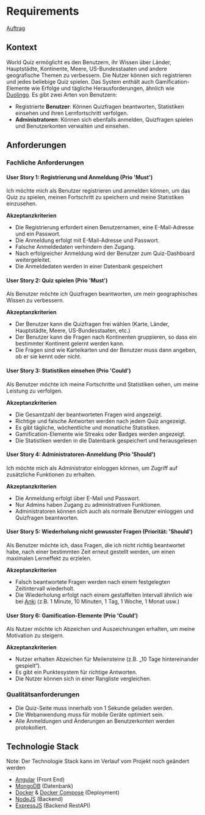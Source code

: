 # Requirements

[Auftrag](https://github.com/web-programming-lab/web-programming-lab-projekt)

## Kontext

World Quiz ermöglicht es den Benutzern, ihr Wissen über Länder, Hauptstädte, Kontinente, Meere, US-Bundesstaaten und andere geografische Themen zu verbessern. Die Nutzer können sich registrieren und jedes beliebige Quiz spielen. Das System enthält auch Gamification-Elemente wie Erfolge und tägliche Herausforderungen, ähnlich wie [Duolingo](https://www.duolingo.com).
Es gibt zwei Arten von Benutzern:

- Registrierte **Benutzer**: Können Quizfragen beantworten, Statistiken einsehen und ihren Lernfortschritt verfolgen.
- **Administratoren**: Können sich ebenfalls anmelden, Quizfragen spielen und Benutzerkonten verwalten und einsehen.

## Anforderungen

### Fachliche Anforderungen

#### User Story 1: Registrierung und Anmeldung (Prio 'Must')

Ich möchte mich als Benutzer registrieren und anmelden können, um das Quiz zu spielen, meinen Fortschritt zu speichern und meine Statistiken einzusehen.

**Akzeptanzkriterien**

- Die Registrierung erfordert einen Benutzernamen, eine E-Mail-Adresse und ein Passwort.
- Die Anmeldung erfolgt mit E-Mail-Adresse und Passwort.
- Falsche Anmeldedaten verhindern den Zugang.
- Nach erfolgreicher Anmeldung wird der Benutzer zum Quiz-Dashboard weitergeleitet.
- Die Anmeldedaten werden in einer Datenbank gespeichert

#### User Story 2: Quiz spielen (Prio 'Must')

Als Benutzer möchte ich Quizfragen beantworten, um mein geographisches Wissen zu verbessern.

**Akzeptanzkriterien**

- Der Benutzer kann die Quizfragen frei wählen (Karte, Länder, Hauptstädte, Meere, US-Bundesstaaten, etc.)
- Der Benutzer kann die Fragen nach Kontinenten gruppieren, so dass ein bestimmter Kontinent gelernt werden kann.
- Die Fragen sind wie Karteikarten und der Benutzer muss dann angeben, ob er sie kennt oder nicht.

#### User Story 3: Statistiken einsehen (Prio 'Could')

Als Benutzer möchte ich meine Fortschritte und Statistiken sehen, um meine Leistung zu verfolgen.

**Akzeptanzkriterien**

- Die Gesamtzahl der beantworteten Fragen wird angezeigt.
- Richtige und falsche Antworten werden nach jedem Quiz angezeigt.
- Es gibt tägliche, wöchentliche und monatliche Statistiken.
- Gamification-Elemente wie Streaks oder Badges werden angezeigt.
- Die Statistiken werden in die Datenbank gespeichert und herausgelesen

#### User Story 4: Administratoren-Anmeldung (Prio 'Should')

Ich möchte mich als Administrator einloggen können, um Zugriff auf zusätzliche Funktionen zu erhalten.

**Akzeptanzkriterien**

- Die Anmeldung erfolgt über E-Mail und Passwort.
- Nur Admins haben Zugang zu administrativen Funktionen.
- Administratoren können sich auch als normale Benutzer einloggen und Quizfragen beantworten.

#### User Story 5: Wiederholung nicht gewusster Fragen (Priorität: 'Should')

Als Benutzer möchte ich, dass Fragen, die ich nicht richtig beantwortet habe, nach einer bestimmten Zeit erneut gestellt werden, um einen maximalen Lerneffekt zu erzielen.

**Akzeptanzkriterien**

- Falsch beantwortete Fragen werden nach einem festgelegten Zeitintervall wiederholt.
- Die Wiederholung erfolgt nach einem gestaffelten Intervall ähnlich wie bei [Anki](https://apps.ankiweb.net) (z.B. 1 Minute, 10 Minuten, 1 Tag, 1 Woche, 1 Monat usw.)

#### User Story 6: Gamification-Elemente (Prio 'Could')

Als Nutzer möchte ich Abzeichen und Auszeichnungen erhalten, um meine Motivation zu steigern.

**Akzeptanzkriterien**

- Nutzer erhalten Abzeichen für Meilensteine (z.B. „10 Tage hintereinander gespielt“).
- Es gibt ein Punktesystem für richtige Antworten.
- Die Nutzer können sich in einer Rangliste vergleichen.

### Qualitätsanforderungen

- Die Quiz-Seite muss innerhalb von 1 Sekunde geladen werden.
- Die Webanwendung muss für mobile Geräte optimiert sein.
- Alle Anmeldungen und Änderungen an Benutzerkonten werden protokolliert.

## Technologie Stack

Note: Der Technologie Stack kann im Verlauf vom Projekt noch geändert werden

- [Angular](https://angular.dev/) (Front End)
- [MongoDB](https://www.mongodb.com/) (Datenbank)
- [Docker](https://www.docker.com/) & [Docker Compose](https://docs.docker.com/compose/) (Deployment)
- [NodeJS](https://nodejs.org/en) (Backend)
- [ExpressJS](https://expressjs.com/) (Backend RestAPI)
